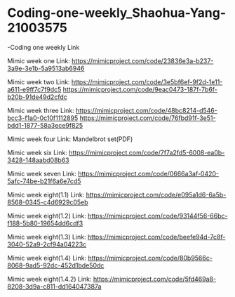# Coding-one-weekly_Shaohua-Yang-21003575

-Coding one weekly Link

Mimic week one Link: https://mimicproject.com/code/23836e3a-b237-3a9e-3e1b-5a9513ab6946

Mimic week two Link: https://mimicproject.com/code/3e5bf6ef-9f2d-1e11-a611-e9ff7c7f9dc5
https://mimicproject.com/code/9eac0473-187f-7b6f-b20b-91de49d2cfdc


Mimic week three Link: https://mimicproject.com/code/48bc8214-d546-bcc3-f1a0-0c10f1112895
https://mimicproject.com/code/76fbd91f-3e51-bdd1-1877-58a3ece9f825

Mimic week four Link: Mandelbrot set(PDF) 

Mimic week six Link: https://mimicproject.com/code/7f7a2fd5-6008-ea0b-3428-148aabd08b63

Mimic week seven Link: https://mimicproject.com/code/0666a3af-0420-5afc-74be-b21f6a6e7cd5

Mimic week eight(1.1) Link: https://mimicproject.com/code/e095a1d6-6a5b-8568-0345-c4d6929c05eb

Mimic week eight(1.2) Link: https://mimicproject.com/code/93144f56-66bc-f188-5b80-19654dd6cdf3

Mimic week eight(1.3) Link: https://mimicproject.com/code/beefe94d-7c8f-3040-52a9-2cf94a04223c

Mimic week eight(1.4) Link: https://mimicproject.com/code/80b9566c-8068-9ad5-92dc-452d1bde50dc

Mimic week eight(1.4.2) Link: https://mimicproject.com/code/5fd469a8-8208-3d9a-c811-dd164047387a
